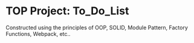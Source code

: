 # TOP Project: To_Do_List
Constructed using the principles of OOP, SOLID, Module Pattern, Factory Functions, Webpack, etc..